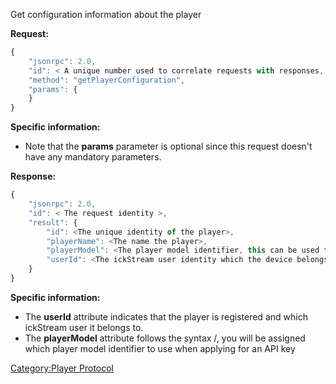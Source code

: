 Get configuration information about the player

**Request:**

``` javascript
{
    "jsonrpc": 2.0,
    "id": < A unique number used to correlate requests with responses, see JSON-RPC specification for more information >,
    "method": "getPlayerConfiguration",
    "params": {
    }
}
```

**Specific information:**

  - Note that the **params** parameter is optional since this request
    doesn't have any mandatory parameters.

**Response:**

``` javascript
{
    "jsonrpc": 2.0,
    "id": < The request identity >,
    "result": {
        "id": <The unique identity of the player>,
        "playerName": <The name the player>,
        "playerModel": <The player model identifier, this can be used to identify a certain type of player>
        "userId": <The ickStream user identity which the device belongs to, not defined if the device is not registered yet>
    }
}
```

**Specific information:**

  - The **userId** attribute indicates that the player is registered and
    which ickStream user it belongs to.
  - The **playerModel** attribute follows the syntax
    <manufacturer>/<model>, you will be assigned which player model
    identifier to use when applying for an API key

[Category:Player Protocol](Category:Player_Protocol "wikilink")